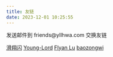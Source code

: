 ```yaml
---
title: 友链
date: 2023-12-01 10:25:55
---
```


<p>发送邮件到 friends@yllhwa.com 交换友链</p>

[滑翔闪](https://blog.huaxiangshan.com/)
[Young-Lord](https://young-lord.github.io/)
[Flyan Lu](https://fanlumaster.github.io/)
[baozongwi](https://baozongwi.xyz/)

